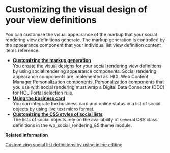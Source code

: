 # Customizing the visual design of your view definitions

You can customize the visual appearance of the markup that your social rendering view definitions generate. The markup generation is controlled by the appearance component that your individual list view definition content items reference.

-   **[Customizing the markup generation](../social/soc_rendr_cust_markup_genrtn.md)**  
You create the visual designs for your social rendering view definitions by using social rendering appearance components. Social rendering appearance components are implemented as  HCL Web Content Manager Personalization components. Personalization components that you use with social rendering must wrap a Digital Data Connector \(DDC\) for HCL Portal selection rule.
-   **[Using the business card](../social/soc_rendr_use_biz_card.md)**  
You can integrate the business card and online status in a list of social objects by using live text micro format.
-   **[Customizing the CSS styles of social lists](../social/soc_rendr_custom_css_styles.md)**  
The lists of social objects rely on the availability of several CSS class definitions in the wp\_social\_rendering\_85 theme module.


**Related information**  


[Customizing social list definitions by using inline editing](../social/soc_rendr_cust_socl_list.md)

